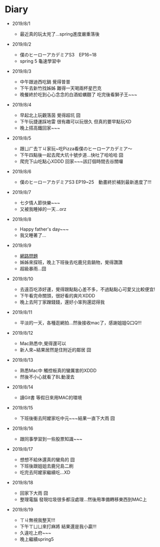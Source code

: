 # Diary

* 2019/8/1
  * 最近真的玩太兇了...spring進度嚴重落後
  
* 2019/8/2
  * 僕のヒーローアカデミアS3　EP16~18
  * spring 5 龜速學習中

* 2019/8/3
  * 中午跟迪西吃鍋 覺得普普
  * 下午去新竹找姊姊 難得一天喝兩杯星巴克
  * 晚餐終於吃到心心念念的白酒蛤蠣麵了 吃完後看獅子王~~~
  
* 2019/8/4
  * 早起北上玩觀落茵 覺得超坑 囧
  * 下午玩捷運踩地雷 很有趣可以玩很久 但真的要早點玩XD
  * 晚上搭高鐵回家~~~
  
* 2019/8/5
  * 跟ㄩㄏ去ㄒㄐ家玩~吃Pizza看僕のヒーローアカデミア～
  * 下午四點後一起去爬大坑十號步道...快吐了哈哈哈 囧
  * 爬完下山吃點心XDDD 回家~~~該訂個時間去谷關囉
  
* 2019/8/6
  * 僕のヒーローアカデミアS3 EP19~25　動畫終於補到最新進度了!!!
  
* 2019/8/7
  * 七夕情人節快樂~~~
  * 又被我睡掉的一天...orz
  
* 2019/8/8
  * Happy father's day~~~
  * 我又睡著了...
  
* 2019/8/9
  * [網路問題](https://m.gamer.com.tw/forum/C.php?bsn=60030&snA=522312)
  * 姊姊來探班，晚上下班後去吃鹿兒島鍋物，覺得讚讚
  * 超級暴雨...囧
  
* 2019/8/10
  * 去遠百吃添好運，覺得跟點點心差不多，不過點點心可愛又比較便宜!
  * 下午看完命關頭，很好看的爽片XDDD
  * 晚上去阿丁家蹭錢錢，還好小笨狗還認得我

* 2019/8/11
  * 平淡的一天，各種逛網拍...然後接收mac了，感謝姐姐Q口Q!!!
  
* 2019/8/12
  * Mac熟悉中,覺得還可以
  * 新人來~結果居然是住附近的鄰居 囧
  
* 2019/8/13
  * 熟悉Mac中 觸控板真的蠻厲害的XDDD
  * 然後不小心就看了BL動漫去
  
* 2019/8/14
  * 讀Git書 等假日來用MAC的環境
  
* 2019/8/15
  * 下班後衝去阿嬤家吃中元~~~結果一直下大雨 囧
  
* 2019/8/16
  * 跟同事學習到一些股票知識~~~
  
* 2019/8/17
  * 想想不給休還真的蠻鳥的 囧
  * 下班後跟姐姐去鹿兒島二刷
  * 吃完去阿嬤家繼續吃...XD
  
* 2019/8/18
  * 回家下大雨 囧
  * 整理電腦 發現垃圾很多都沒處理...然後用準備轉移東西到MAC上
  
* 2019/8/19
  * ㄒㄐ無視我整天!!!
  * 下午ㄒㄩㄩ來打麻將 結果還是我小贏!!!
  * 久違吃上府~~~
  * 晚上繼續spring5
  
    
  